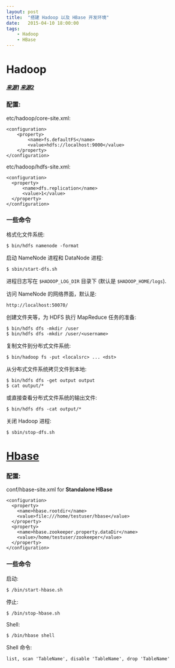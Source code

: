 ```yaml
---
layout: post
title:  "搭建 Hadoop 以及 HBase 开发环境"
date:   2015-04-10 18:00:00
tags:
    - Hadoop
    - HBase
---
```


# Hadoop 

##### [来源1][Hadoop1] [来源2][Hadoop2]

### 配置:
  etc/hadoop/core-site.xml:

    <configuration>
        <property>
            <name>fs.defaultFS</name>
            <value>hdfs://localhost:9000</value>
        </property>
    </configuration>

  etc/hadoop/hdfs-site.xml:
    
    <configuration>
      <property>
          <name>dfs.replication</name>
          <value>1</value>
      </property>
    </configuration>


### 一些命令
  格式化文件系统:

    $ bin/hdfs namenode -format

  启动 NameNode 进程和 DataNode 进程:

    $ sbin/start-dfs.sh

  进程日志写在 `$HADOOP_LOG_DIR` 目录下 (默认是 `$HADOOP_HOME/logs`).

  访问 NameNode 的网络界面，默认是:

    http://localhost:50070/

  创建文件夹等，为 HDFS 执行 MapReduce 任务的准备:

    $ bin/hdfs dfs -mkdir /user
    $ bin/hdfs dfs -mkdir /user/<username>

  复制文件到分布式文件系统:

    $ bin/hadoop fs -put <localsrc> ... <dst>

  从分布式文件系统拷贝文件到本地:

    $ bin/hdfs dfs -get output output
    $ cat output/*

  或直接查看分布式文件系统的输出文件:

    $ bin/hdfs dfs -cat output/*

  关闭 Hadoop 进程:

    $ sbin/stop-dfs.sh

# [Hbase][Hbase]

### 配置:
  conf/hbase-site.xml for **Standalone HBase**

    <configuration>
      <property>
        <name>hbase.rootdir</name>
        <value>file:///home/testuser/hbase</value>
      </property>
      <property>
        <name>hbase.zookeeper.property.dataDir</name>
        <value>/home/testuser/zookeeper</value>
      </property>
    </configuration>

### 一些命令

  启动: 

    $ /bin/start-hbase.sh

  停止: 

    $ /bin/stop-hbase.sh

  Shell: 

    $ /bin/hbase shell

  Shell 命令: 
    
    list, scan 'TableName', disable 'TableName', drop 'TableName'

[Hadoop1]:https://hadoop.apache.org/docs/stable/hadoop-project-dist/hadoop-common/SingleCluster.html
[Hadoop2]:http://hadoop.apache.org/docs/r1.0.4/cn/hdfs_shell.html
[Hbase]:http://hbase.apache.org/book.html#quickstart
